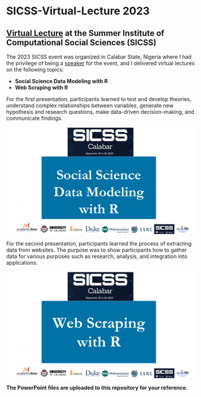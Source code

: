 # SICSS-Virtual-Lecture 2023
## [Virtual Lecture](https://sicss.io/2023/calabar/) at the Summer Institute of Computational Social Sciences (SICSS)

The 2023 SICSS event was organized in Calabar State, Nigeria where I had the privilege of being a [speaker](https://sicss.io/2023/calabar/people) for the event, and I delivered virtual lectures on the following topics:
- **Social Science Data Modeling with R**
- **Web Scraping with R**

For the first presentation, participants learned to test and develop theories, understand complex relationships between variables, generate new hypothesis and research questions, make data-driven decision-making, and communicate findings.<br><br>
![Social Science Data Modeling with R](https://github.com/elijah-appiah/SICSS-Virtual-Lecture/blob/main/sicss%20data%20modeling.png)

For the second presentation, participants learned the process of extracting data from websites. The purpose was to show participants how to gather data for various purposes such as research, analysis, and integration into applications. <br><br>
![Web Scraping with R](https://github.com/elijah-appiah/SICSS-Virtual-Lecture/blob/main/sicss%20web%20scraping.png)

**The PowerPoint files are uploaded to this repository for your reference.**
